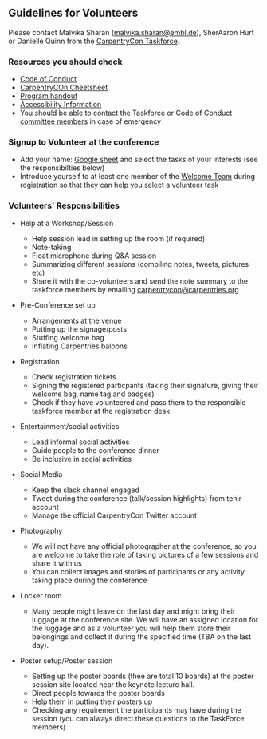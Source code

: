 ## Guidelines for Volunteers

Please contact Malvika Sharan (malvika.sharan@embl.de), SherAaron Hurt or Danielle Quinn from the [CarpentryCon Taskforce](https://github.com/carpentries/carpentrycon/blob/master/Welcome_Team.md).

### Resources you should check

- [Code of Conduct](https://docs.carpentries.org/topic_folders/policies/code-of-conduct.html)
- [CarpentryCOn Cheetsheet](https://github.com/carpentries/carpentrycon/blob/master/CarpentryCon_Cheatsheet.md)
- [Program handout](https://github.com/carpentries/carpentrycon/blob/master/program/CarpentryCon%202018%20Program.pdf)
- [Accessibility Information](https://github.com/carpentries/carpentrycon/blob/master/venue.md)
- You should be able to contact the Taskforce or Code of Conduct [committee members](https://github.com/carpentries/carpentrycon/blob/master/Welcome_Team.md) in case of emergency


### Signup to Volunteer at the conference

- Add your name: [Google sheet](https://docs.google.com/spreadsheets/d/1zs8rV8wUAUEN_-NnbgBjFmS3H-FjyvHoVTv9Cf3JVVo/edit#gid=0) and select the tasks of your interests (see the responsibilties below)
- Introduce yourself to at least one member of the [Welcome Team](https://github.com/carpentries/carpentrycon/blob/master/Welcome_Team.md) during registration so that they can help you select a volunteer task

### Volunteers' Responsibilities

- Help at a Workshop/Session
  - Help session lead in setting up the room (if required)
  - Note-taking
  - Float microphone during Q&A session
  - Summarizing different sessions (compiling notes, tweets, pictures etc)
  - Share it with the co-volunteers and send the note summary to the taskforce members by emailing carpentrycon@carpentries.org

- Pre-Conference set up
  - Arrangements at the venue
  - Putting up the signage/posts
  - Stuffing welcome bag
  - Inflating Carpentries baloons

- Registration
  - Check registration tickets
  - Signing the registered particpants (taking their signature, giving their welcome bag, name tag and badges)
  - Check if they have volunteered and pass them to the responsible taskforce member at the registration desk

- Entertainment/social activities
  - Lead informal social activities
  - Guide people to the conference dinner
  - Be inclusive in social activities

- Social Media
  - Keep the slack channel engaged
  - Tweet during the conference (talk/session highlights) from tehir account
  - Manage the official CarpentryCon Twitter account

- Photography
  - We will not have any official photographer at the conference, so you are welcome to take the role of taking pictures of a few sessions and share it with us
  - You can collect images and stories of participants or any activity taking place during the conference

- Locker room
  - Many people might leave on the last day and might bring their luggage at the conference site. We will have an assigned location for the luggage and as a volunteer you will help them store their belongings and collect it during the specified time (TBA on the last day).

- Poster setup/Poster session
  - Setting up the poster boards (thee are total 10 boards) at the poster session site located near the keynote lecture hall.
  - Direct people towards the poster boards
  - Help them in putting their posters up
  - Checking any requirement the participants may have during the session (you can always direct these questions to the TaskForce members)
